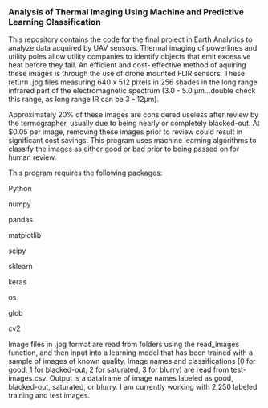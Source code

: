 ### Analysis of Thermal Imaging Using Machine and Predictive Learning Classification

This repository contains the code for the final project in Earth Analytics to analyze data acquired by UAV sensors. Thermal imaging of
powerlines and utility poles allow utility companies to identify objects that emit excessive heat before they fail. An efficient and cost-
effective method of aquiring these images is through the use of drone mounted FLIR sensors. These return .jpg files measuring 640 x 512
pixels in 256 shades in the long range infrared part of the electromagnetic spectrum (3.0 - 5.0 µm...double check this range, as long
range IR can be 3 - 12µm). 

Approximately 20% of these images are considered useless after review by the termographer, usually due to being nearly or completely
blacked-out. At $0.05 per image, removing these images prior to review could result in significant cost savings. This program uses machine
learning algorithms to classify the images as either good or bad prior to being passed on for human review. 

This program requires the following packages:

Python

numpy

pandas

matplotlib

scipy

sklearn

keras

os 

glob

cv2

Image files in .jpg format are read from folders using the read_images function, and then input into a learning model that has been
trained with a sample of images of known quality. Image names and classifications (0 for good, 1 for blacked-out, 2 for saturated, 3 for blurry) are read from test-images.csv. Output is a dataframe of image names labeled as good, blacked-out, saturated, or blurry. I am currently working with 2,250 labeled training and test images.
